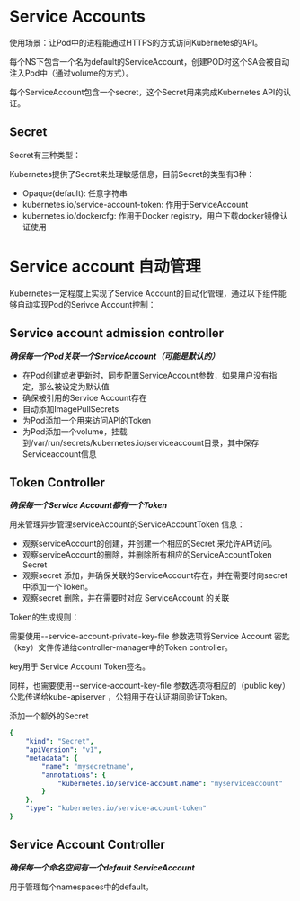 # Service Accounts

使用场景：让Pod中的进程能通过HTTPS的方式访问Kubernetes的API。

每个NS下包含一个名为default的ServiceAccount，创建POD时这个SA会被自动注入Pod中（通过volume的方式）。

每个ServiceAccount包含一个secret，这个Secret用来完成Kubernetes API的认证。

## Secret

Secret有三种类型：

Kubernetes提供了Secret来处理敏感信息，目前Secret的类型有3种： 

- Opaque(default): 任意字符串 
- kubernetes.io/service-account-token: 作用于ServiceAccount 
- kubernetes.io/dockercfg: 作用于Docker registry，用户下载docker镜像认证使用



# Service account 自动管理

Kubernetes一定程度上实现了Service Account的自动化管理，通过以下组件能够自动实现Pod的Serivce Account控制：

## Service account admission controller

***确保每一个Pod关联一个ServiceAccount（可能是默认的）***

- 在Pod创建或者更新时，同步配置ServiceAccount参数，如果用户没有指定，那么被设定为默认值
- 确保被引用的Service Account存在
- 自动添加ImagePullSecrets
- 为Pod添加一个用来访问API的Token
- 为Pod添加一个volume，挂载到/var/run/secrets/kubernetes.io/serviceaccount目录，其中保存Serviceaccount信息

## Token Controller


***确保每一个Service Account都有一个Token***

用来管理异步管理serviceAccount的ServiceAccountToken 信息：

- 观察serviceAccount的创建，并创建一个相应的Secret 来允许API访问。
- 观察serviceAccount的删除，并删除所有相应的ServiceAccountToken Secret
- 观察secret 添加，并确保关联的ServiceAccount存在，并在需要时向secret 中添加一个Token。
- 观察secret 删除，并在需要时对应 ServiceAccount 的关联

Token的生成规则：

需要使用--service-account-private-key-file 参数选项将Service Account 密匙（key）文件传递给controller-manager中的Token controller。

key用于 Service Account Token签名。

同样，也需要使用--service-account-key-file 参数选项将相应的（public key）公匙传递给kube-apiserver ，公钥用于在认证期间验证Token。

添加一个额外的Secret
```yaml
{
    "kind": "Secret",
    "apiVersion": "v1",
    "metadata": {
        "name": "mysecretname",
        "annotations": {
            "kubernetes.io/service-account.name": "myserviceaccount"
        }
    },
    "type": "kubernetes.io/service-account-token"
}
```

## Service Account Controller

***确保每一个命名空间有一个default ServiceAccount***

用于管理每个namespaces中的default。